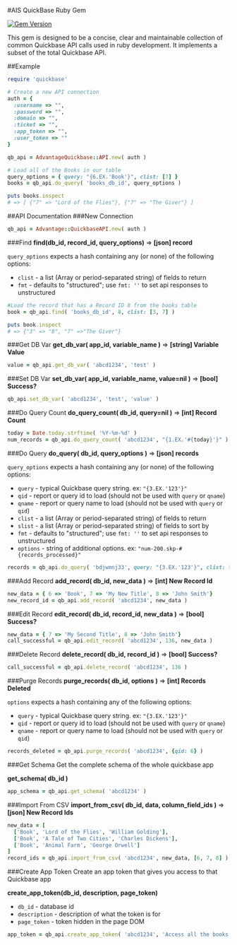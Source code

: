 #AIS QuickBase Ruby Gem

[![Gem Version](https://badge.fury.io/rb/advantage_quickbase.svg)](http://badge.fury.io/rb/advantage_quickbase)

This gem is designed to be a concise, clear and maintainable collection of common Quickbase API calls used in ruby development. It implements a subset of the total Quickbase API.

##Example
```ruby
require 'quickbase'

# Create a new API connection
auth = {
  :username => "",
  :password => "",
  :domain => "",
  :ticket => "",
  :app_token => "",
  :user_token => ""
}

qb_api = AdvantageQuickbase::API.new( auth )

# Load all of the Books in our table
query_options = { query: "{6.EX.'Book'}", clist: [7] }
books = qb_api.do_query( 'books_db_id', query_options )

puts books.inspect
# => [ {"7" => "Lord of the Flies"}, {"7" => "The Giver"} ]
```

##API Documentation
###New Connection

```ruby
qb_api = Advantage::QuickbaseAPI.new( auth )
```
###Find
**find(db\_id, record\_id, query\_options)** => **[json] record**

`query_options` expects a hash containing any (or none) of the following options:

* `clist` - a list (Array or period-separated string) of fields to return
* `fmt` - defaults to "structured"; use `fmt: ''` to set api responses to unstructured


```ruby
#Load the record that has a Record ID 8 from the books table
book = qb_api.find( 'books_db_id', 8, clist: [3, 7] )

puts book.inspect
# => {"3" => "8", "7" =>"The Giver"}
```

###Get DB Var
**get\_db\_var( app_id, variable_name )** => **[string] Variable Value**
```ruby
value = qb_api.get_db_var( 'abcd1234', 'test' )
````

###Set DB Var
**set\_db\_var( app_id, variable_name, value=nil )** => **[bool] Success?**
```ruby
qb_api.set_db_var( 'abcd1234', 'test', 'value' )
````

###Do Query Count
**do\_query\_count( db_id, query=nil )** => **[int] Record Count**

```ruby
today = Date.today.strftime( '%Y-%m-%d' )
num_records = qb_api.do_query_count( 'abcd1234', "{1.EX.'#{today}'}" )
````

###Do Query
**do\_query( db\_id, query\_options )** => **[json] records**

`query_options` expects a hash containing any (or none) of the following options:

* `query` - typical Quickbase query string. ex: `"{3.EX.'123'}"`
* `qid` - report or query id to load (should not be used with `query` or `qname`)
* `qname` - report or query name to load (should not be used with `query` or `qid`)
* `clist` - a list (Array or period-separated string) of fields to return
* `slist` - a list (Array or period-separated string) of fields to sort by
* `fmt` - defaults to "structured"; use `fmt: ''` to set api responses to unstructured
* `options` - string of additional options. ex: `"num-200.skp-#{records_processed}"`


```ruby
records = qb_api.do_query( 'bdjwmnj33', query: "{3.EX.'123'}", clist: [3, 6, 10] )
```

###Add Record
**add\_record( db\_id, new\_data )** => **[int] New Record Id**

```ruby
new_data = { 6 => 'Book', 7 => 'My New Title', 8 => 'John Smith'}
new_record_id = qb_api.add_record( 'abcd1234', new_data )
````

###Edit Record
**edit\_record( db\_id, record\_id, new\_data )** => **[bool] Success?**

```ruby
new_data = { 7 => 'My Second Title', 8 => 'John Smith'}
call_successful = qb_api.edit_record( 'abcd1234', 136, new_data )
````

###Delete Record
**delete\_record( db\_id, record\_id )** => **[bool] Success?**

```ruby
call_successful = qb_api.delete_record( 'abcd1234', 136 )
````

###Purge Records
**purge\_records( db\_id, options )** => **[int] Records Deleted**

`options` expects a hash containing any of the following options:

* `query` - typical Quickbase query string. ex: `"{3.EX.'123'}"`
* `qid` - report or query id to load (should not be used with `query` or `qname`)
* `qname` - report or query name to load (should not be used with `query` or `qid`)


```ruby
records_deleted = qb_api.purge_records( 'abcd1234', {qid: 6} )
````

###Get Schema
Get the complete schema of the whole quickbase app


**get_schema( db_id )**

```ruby
app_schema = qb_api.get_schema( 'abcd1234' )
````

###Import From CSV
**import\_from\_csv( db\_id, data, column\_field\_ids )** => **[json] New Record Ids**

```ruby
new_data = [
  ['Book', 'Lord of the Flies', 'William Golding'],
  ['Book', 'A Tale of Two Cities', 'Charles Dickens'],
  ['Book', 'Animal Farm', 'George Orwell']
]
record_ids = qb_api.import_from_csv( 'abcd1234', new_data, [6, 7, 8] )
````


###Create App Token
Create an app token that gives you access to that Quickbase app


**create\_app\_token(db\_id, description, page\_token)**

* `db_id` - database id
* `description` - description of what the token is for
* `page_token` - token hidden in the page DOM


```ruby
app_token = qb_api.create_app_token( 'abcd1234', 'Access all the books in the database', 'TugHxxkil9t6Kdebac' )
````
